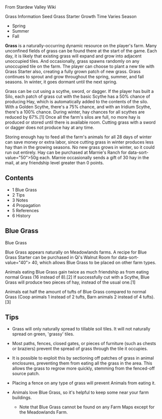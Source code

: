 From Stardew Valley Wiki

Grass Information Seed Grass Starter Growth Time Varies Season

- Spring
- Summer
- Fall

**Grass** is a naturally-occurring dynamic resource on the player's farm. Many unconfined fields of grass can be found there at the start of the game. Each day, it is likely that existing grass will expand and grow into adjacent unoccupied tiles. And occasionally, grass spawns randomly on any unoccupied tile on the farm. The player can choose to plant a new tile with Grass Starter also, creating a fully grown patch of new grass. Grass continues to sprout and grow throughout the spring, summer, and fall seasons. In winter, it goes dormant until the next spring.

Grass can be cut using a scythe, sword, or dagger. If the player has built a Silo, each patch of grass cut with the basic Scythe has a 50% chance of producing Hay, which is automatically added to the contents of the silo. With a Golden Scythe, there's a 75% chance, and with an Iridium Scythe, there's a 100% chance. During winter, hay chances for all scythes are reduced by 67%.\[1] Once all the farm's silos are full, no more hay is produced or stored until there is available room. Cutting grass with a sword or dagger does not produce hay at any time.

Storing enough hay to feed all the farm's animals for all 28 days of winter can save money or extra labor, since cutting grass in winter produces less hay than in the growing seasons. No new grass grows in winter, so it could run out entirely. Hay can be purchased at Marnie's Ranch for data-sort-value="50"&gt;50g each. Marnie occasionally sends a gift of 30 hay in the mail, at any friendship level greater than 0 points.

## Contents

- 1 Blue Grass
- 2 Tips
- 3 Notes
- 4 Propagation
- 5 References
- 6 History

## Blue Grass

Blue Grass

Blue Grass appears naturally on Meadowlands farms. A recipe for Blue Grass Starter can be purchased in Qi's Walnut Room for data-sort-value="40"&gt; 40, which allows Blue Grass to be placed on other farm types.

Animals eating Blue Grass gain twice as much friendship as from eating normal Grass (16 instead of 8).\[2] If successfully cut with a Scythe, Blue Grass will produce two pieces of hay, instead of the usual one.\[1]

Animals eat half the amount of tufts of Blue Grass compared to normal Grass (Coop animals 1 instead of 2 tufts, Barn animals 2 instead of 4 tufts).\[3]

## Tips

- Grass will only naturally spread to tillable soil tiles. It will not naturally spread on green, 'grassy' tiles.
- Most paths, fences, closed gates, or pieces of furniture (such as chests or braziers) prevent the spread of grass through the tile it occupies.
- It is possible to exploit this by sectioning off patches of grass in animal enclosures, preventing them from eating all the grass in the area. This allows the grass to regrow more quickly, stemming from the fenced-off source patch.
- Placing a fence on any type of grass will prevent Animals from eating it.
- Animals love Blue Grass, so it's helpful to keep some near your farm buildings.
  
  - Note that Blue Grass cannot be found on any Farm Maps except for the Meadowlands Farm.